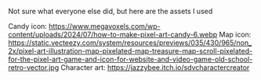 Not sure what everyone else did, but here are the assets I used  

Candy icon: https://www.megavoxels.com/wp-content/uploads/2024/07/how-to-make-pixel-art-candy-6.webp
Map icon: https://static.vecteezy.com/system/resources/previews/035/430/965/non_2x/pixel-art-illustration-map-pixelated-map-treasure-map-scroll-pixelated-for-the-pixel-art-game-and-icon-for-website-and-video-game-old-school-retro-vector.jpg
Character art: https://jazzybee.itch.io/sdvcharactercreator

